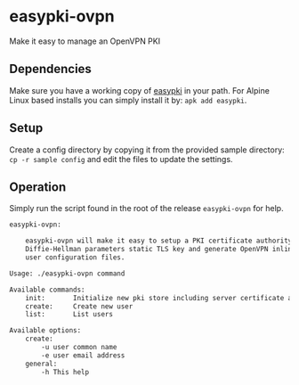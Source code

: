# easypki-ovpn
Make it easy to manage an OpenVPN PKI

## Dependencies
Make sure you have a working copy of [easypki](https://github.com/google/easypki) in your path.
For Alpine Linux based installs you can simply install it by: `apk add easypki`.

## Setup
Create a config directory by copying it from the provided sample directory:
`cp -r sample config` and edit the files to update the settings.

## Operation
Simply run the script found in the root of the release `easypki-ovpn` for help.

```txt
easypki-ovpn:

    easypki-ovpn will make it easy to setup a PKI certificate authority
    Diffie-Hellman parameters static TLS key and generate OpenVPN inline (ovpn)
    user configuration files.

Usage: ./easypki-ovpn command

Available commands:
    init:       Initialize new pki store including server certificate and keys
    create:     Create new user
    list:       List users

Available options:
    create:
        -u user common name
        -e user email address
    general:
        -h This help
```
